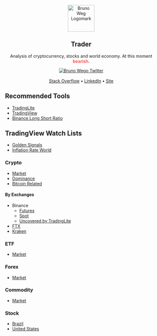 <!-- markdownlint-disable MD033 MD041 -->

<div align="center">
  <a href="https://brunowego.com">
    <img src="https://assets.brunowego.com/images/logomark/any.svg" width="88" alt="Bruno Weg Logomark">
  </a>
  <h2>Trader</h2>
</div>

<p align="center">Analysis of cryptocurrency, stocks and world economy. At this moment <strong style="color:#ff5252;">bearish</strong>.</p>

<div align="center">
  <a href="https://twitter.com/brunowego">
    <img src="https://img.shields.io/twitter/follow/brunowego?label=brunowego&style=flat&logo=twitter&color=1DA1F2" alt="Bruno Wego Twitter">
  </a>
</div>

<br />

<div align="center">
  <a href="https://stackoverflow.com/users/4173913/bruno-wego">Stack Overflow</a>
  •
  <a href="https://linkedin.com/in/brunowego/">LinkedIn</a>
  •
  <a href="https://brunowego.com">Site</a>
</div>

## Recommended Tools

- [TradingLite](https://www.tradinglite.com/join?ref=brunowego)
- [TradingView](https://www.tradingview.com/gopro/?share_your_love=brunowego)
- [Binance Long Short Ratio](https://toplsr.netlify.app/)

## TradingView Watch Lists

- [Golden Signals](https://www.tradingview.com/watchlists/81469463/)
- [Inflation Rate World](https://www.tradingview.com/watchlists/78413643/)

### Crypto

- [Market](https://www.tradingview.com/watchlists/80431197/)
- [Dominance](https://www.tradingview.com/watchlists/81226110/)
- [Bitcoin Related](https://www.tradingview.com/watchlists/78380983/)

#### By Exchanges

- Binance
  - [Futures](https://www.tradingview.com/watchlists/78782353/)
  - [Spot](https://www.tradingview.com/watchlists/68716856/)
  - [Uncovered by TradingLite](https://www.tradingview.com/watchlists/82792633/)
- [FTX](https://www.tradingview.com/watchlists/82450015/)
- [Kraken](https://www.tradingview.com/watchlists/82356212/)

### ETF

- [Market](https://www.tradingview.com/watchlists/78212892/)

### Forex

- [Market](https://www.tradingview.com/watchlists/78782324/)

### Commodity

- [Market](https://www.tradingview.com/watchlists/78859444/)

### Stock

- [Brazil](https://www.tradingview.com/watchlists/79830126/)
- [United States](https://www.tradingview.com/watchlists/77514394/)
